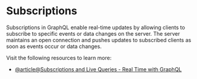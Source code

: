 # Subscriptions

Subscriptions in GraphQL enable real-time updates by allowing clients to subscribe to specific events or data changes on the server. The server maintains an open connection and pushes updates to subscribed clients as soon as events occur or data changes.

Visit the following resources to learn more:

- [@article@Subscriptions and Live Queries - Real Time with GraphQL](https://the-guild.dev/blog/subscriptions-and-live-queries-real-time-with-graphql)